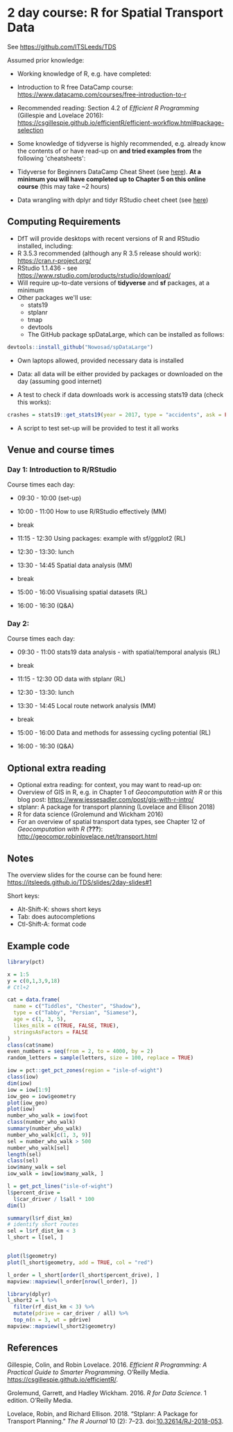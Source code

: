 2 day course: R for Spatial Transport Data
================

See <https://github.com/ITSLeeds/TDS>

Assumed prior knowledge:

-   Working knowledge of R, e.g. have completed:
-   Introduction to R free DataCamp course: <https://www.datacamp.com/courses/free-introduction-to-r>
-   Recommended reading: Section 4.2 of *Efficient R Programming* (Gillespie and Lovelace 2016): <https://csgillespie.github.io/efficientR/efficient-workflow.html#package-selection>

-   Some knowledge of tidyverse is highly recommended, e.g. already know the contents of or have read-up on **and tried examples from** the following 'cheatsheets':
-   Tidyverse for Beginners DataCamp Cheat Sheet (see [here](https://s3.amazonaws.com/assets.datacamp.com/blog_assets/Tidyverse+Cheat+Sheet.pdf)). **At a minimum you will have completed up to Chapter 5 on this online course** (this may take ~2 hours)
-   Data wrangling with dplyr and tidyr RStudio cheet cheet (see [here](https://www.rstudio.com/wp-content/uploads/2015/02/data-wrangling-cheatsheet.pdf))

<!-- **It's in the Analysis directorate** -->
Computing Requirements
----------------------

-   DfT will provide desktops with recent versions of R and RStudio installed, including:
-   R 3.5.3 recommended (although any R 3.5 release should work): <https://cran.r-project.org/>
-   RStudio 1.1.436 - see <https://www.rstudio.com/products/rstudio/download/>
-   Will require up-to-date versions of **tidyverse** and **sf** packages, at a minimum
-   Other packages we'll use:
    -   stats19
    -   stplanr
    -   tmap
    -   devtools
    -   The GitHub package spDataLarge, which can be installed as follows:

``` r
devtools::install_github("Nowosad/spDataLarge")
```

-   Own laptops allowed, provided necessary data is installed

-   Data: all data will be either provided by packages or downloaded on the day (assuming good internet)
-   A test to check if data downloads work is accessing stats19 data (check this works):

``` r
crashes = stats19::get_stats19(year = 2017, type = "accidents", ask = FALSE)
```

-   A script to test set-up will be provided to test it all works

Venue and course times
----------------------

### Day 1: Introduction to R/RStudio

Course times each day:

-   09:30 - 10:00 (set-up)

-   10:00 - 11:00 How to use R/RStudio effectively (MM)

-   break

-   11:15 - 12:30 Using packages: example with sf/ggplot2 (RL)

-   12:30 - 13:30: lunch

-   13:30 - 14:45 Spatial data analysis (MM)

-   break

-   15:00 - 16:00 Visualising spatial datasets (RL)

-   16:00 - 16:30 (Q&A)

### Day 2:

Course times each day:

-   09:30 - 11:00 stats19 data analysis - with spatial/temporal analysis (RL)

-   break

-   11:15 - 12:30 OD data with stplanr (RL)

-   12:30 - 13:30: lunch

-   13:30 - 14:45 Local route network analysis (MM)

-   break

-   15:00 - 16:00 Data and methods for assessing cycling potential (RL)

-   16:00 - 16:30 (Q&A)

<!-- - Download data from open roads: put on test scripts -->

Optional extra reading
----------------------

-   Optional extra reading: for context, you may want to read-up on:
-   Overview of GIS in R, e.g. in Chapter 1 of *Geocomputation with R* or this blog post: <https://www.jessesadler.com/post/gis-with-r-intro/>
-   stplanr: A package for transport planning (Lovelace and Ellison 2018)
-   R for data science (Grolemund and Wickham 2016)
-   For an overview of spatial transport data types, see Chapter 12 of *Geocomputation with R* (<span class="citeproc-not-found" data-reference-id="lovelace_geocomputation_2019">**???**</span>): <http://geocompr.robinlovelace.net/transport.html>

Notes
-----

The overview slides for the course can be found here: <https://itsleeds.github.io/TDS/slides/2day-slides#1>

Short keys:

-   Alt-Shift-K: shows short keys
-   Tab: does autocompletions
-   Ctl-Shift-A: format code

Example code
------------

``` r
library(pct)

x = 1:5
y = c(0,1,3,9,18)
# Ctl+2

cat = data.frame(
  name = c("Tiddles", "Chester", "Shadow"),
  type = c("Tabby", "Persian", "Siamese"),
  age = c(1, 3, 5),
  likes_milk = c(TRUE, FALSE, TRUE),
  stringsAsFactors = FALSE
)
class(cat$name)
even_numbers = seq(from = 2, to = 4000, by = 2)
random_letters = sample(letters, size = 100, replace = TRUE)

iow = pct::get_pct_zones(region = "isle-of-wight")
class(iow)
dim(iow)
iow = iow[1:9]
iow_geo = iow$geometry
plot(iow_geo)
plot(iow)
number_who_walk = iow$foot
class(number_who_walk)
summary(number_who_walk)
number_who_walk[c(1, 3, 9)]
sel = number_who_walk > 500
number_who_walk[sel]
length(sel)
class(sel)
iow$many_walk = sel
iow_walk = iow[iow$many_walk, ]

l = get_pct_lines("isle-of-wight")
l$percent_drive =
  l$car_driver / l$all * 100 
dim(l)

summary(l$rf_dist_km)
# identify short routes
sel = l$rf_dist_km < 3 
l_short = l[sel, ]


plot(l$geometry)
plot(l_short$geometry, add = TRUE, col = "red")

l_order = l_short[order(l_short$percent_drive), ]
mapview::mapview(l_order[nrow(l_order), ])

library(dplyr)
l_short2 = l %>% 
  filter(rf_dist_km < 3) %>% 
  mutate(pdrive = car_driver / all) %>% 
  top_n(n = 3, wt = pdrive)
mapview::mapview(l_short2$geometry)
```

References
----------

Gillespie, Colin, and Robin Lovelace. 2016. *Efficient R Programming: A Practical Guide to Smarter Programming*. O’Reilly Media. <https://csgillespie.github.io/efficientR/>.

Grolemund, Garrett, and Hadley Wickham. 2016. *R for Data Science*. 1 edition. O’Reilly Media.

Lovelace, Robin, and Richard Ellison. 2018. “Stplanr: A Package for Transport Planning.” *The R Journal* 10 (2): 7–23. doi:[10.32614/RJ-2018-053](https://doi.org/10.32614/RJ-2018-053).

